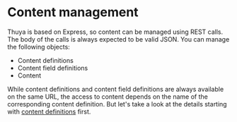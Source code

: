 # Content management

Thuya is based on Express, so content can be managed using REST calls. The body of the calls is always expected to be valid JSON. You can manage the following objects:

- Content definitions
- Content field definitions
- Content

While content definitions and content field definitions are always available on the same URL, the access to content depends on the name of the corresponding content definition. But let's take a look at the details starting with [content definitions](./content-definition.md) first.